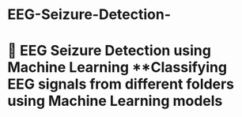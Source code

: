 # EEG-Seizure-Detection-
# 🧠 EEG Seizure Detection using Machine Learning   **Classifying EEG signals from different folders using Machine Learning models
